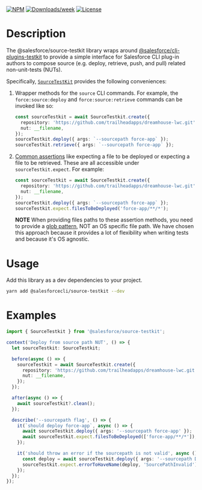 [![NPM](https://img.shields.io/npm/v/@salesforce/source-testkit.svg?label=@salesforce/source-testkit)](https://www.npmjs.com/package/@salesforce/source-testkit) [![Downloads/week](https://img.shields.io/npm/dw/@salesforce/source-testkit.svg)](https://npmjs.org/package/@salesforce/source-testkit) [![License](https://img.shields.io/badge/License-Apache--2.0-blue.svg)](https://opensource.org/license/apache-2-0)

# Description

The @salesforce/source-testkit library wraps around [@salesforce/cli-plugins-testkit](https://github.com/salesforcecli/cli-plugins-testkit) to provide a simple interface for Salesforce CLI plug-in authors to compose source (e.g. deploy, retrieve, push, and pull) related non-unit-tests (NUTs).

Specifically, [`SourceTestKit`](src/testkit.ts) provides the following conveniences:

1. Wrapper methods for the `source` CLI commands. For example, the `force:source:deploy` and `force:source:retrieve` commands can be invoked like so:
   ```typescript
   const sourceTestkit = await SourceTestkit.create({
     repository: 'https://github.com/trailheadapps/dreamhouse-lwc.git',
     nut: __filename,
   });
   sourceTestkit.deploy({ args: `--sourcepath force-app` });
   sourceTestkit.retrieve({ args: `--sourcepath force-app` });
   ```
2. [Common assertions](src/assertions.ts) like expecting a file to be deployed or expecting a file to be retrieved. These are all accessible under `sourceTestkit.expect`. For example:
   ```typescript
   const sourceTestkit = await SourceTestkit.create({
     repository: 'https://github.com/trailheadapps/dreamhouse-lwc.git',
     nut: __filename,
   });
   sourceTestkit.deploy({ args: `--sourcepath force-app` });
   sourceTestkit.expect.filesToBeDeployed('force-app/**/*');
   ```
   **NOTE** When providing files paths to these assertion methods, you need to provide a [glob pattern](https://github.com/mrmlnc/fast-glob#pattern-syntax), NOT an OS specific file path. We have chosen this approach because it provides a lot of flexibility when writing tests and because it's OS agnostic.

# Usage

Add this library as a dev dependencies to your project.

```bash
yarn add @salesforcecli/source-testkit --dev
```

# Examples

```typescript
import { SourceTestkit } from '@salesforce/source-testkit';

context('Deploy from source path NUT', () => {
  let sourceTestkit: SourceTestkit;

  before(async () => {
    sourceTestkit = await SourceTestkit.create({
      repository: 'https://github.com/trailheadapps/dreamhouse-lwc.git',
      nut: __filename,
    });
  });

  after(async () => {
    await sourceTestkit?.clean();
  });

  describe('--sourcepath flag', () => {
    it(`should deploy force-app`, async () => {
      await sourceTestkit.deploy({ args: '--sourcepath force-app' });
      await sourceTestkit.expect.filesToBeDeployed(['force-app/**/*']);
    });

    it('should throw an error if the sourcepath is not valid', async () => {
      const deploy = await sourceTestkit.deploy({ args: '--sourcepath DOES_NOT_EXIST', exitCode: 1 });
      sourceTestkit.expect.errorToHaveName(deploy, 'SourcePathInvalid');
    });
  });
});
```
